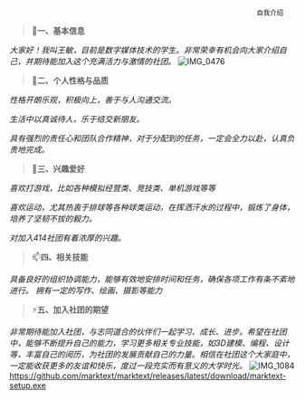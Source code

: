                                                                  自我介绍
 
>👋**一、基本信息**

*大家好！我叫王敏，目前是数字媒体技术的学生。非常荣幸有机会向大家介绍自己，并期待能加入这个充满活力与激情的社团。*
![IMG_0476](https://github.com/user-attachments/assets/3febca7a-5b76-4038-a2bd-bee421c674ea)

>👀**二、个人性格与品质**

*性格开朗乐观，积极向上，善于与人沟通交流。*

*生活中以真诚待人，乐于结交新朋友。*

*具有强烈的责任心和团队合作精神，对于分配到的任务，一定会全力以赴，认真负责地完成。*

>💞️**三、兴趣爱好**

*喜欢打游戏，比如各种模拟经营类、竞技类、单机游戏等等*

*喜欢运动，尤其热衷于排球等各种球类运动，在挥洒汗水的过程中，锻炼了身体，培养了坚韧不拔的毅力。*

*对加入414社团有着浓厚的兴趣。*

>📫**四、相关技能**

*具备良好的组织协调能力，能够有效地安排时间和任务，确保各项工作有条不紊地进行。
拥有一定的写作、绘画、摄影等能力*

>⚡**五、加入社团的期望**

*非常期待能加入社团，与志同道合的伙伴们一起学习、成长、进步。希望在社团中，能够不断提升自己的能力，学习更多相关专业技能，如3D建模、编程、设计等，丰富自己的阅历，为社团的发展贡献自己的力量。相信在社团这个大家庭中，一定能收获更多的友谊和快乐，度过一段充实而有意义的大学时光。*
![IMG_1084](https://github.com/user-attachments/assets/747f1787-1f62-4f6a-89e9-7d911e210cdb)
https://github.com/marktext/marktext/releases/latest/download/marktext-setup.exe


<!---
JASMINE-wangmin/JASMINE-wangmin is a ✨ special ✨ repository because its `README.md` (this file) appears on your GitHub profile.
You can click the Preview link to take a look at your changes.
--->
